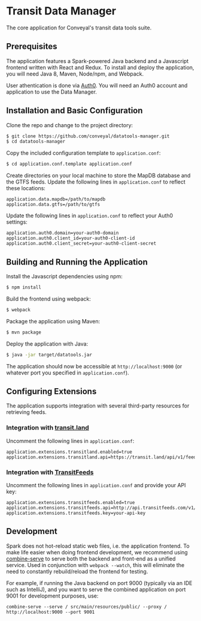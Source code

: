 # Transit Data Manager

The core application for Conveyal's transit data tools suite.

## Prerequisites

The application features a Spark-powered Java backend and a Javascript frontend written with React and Redux. To install and deploy the application, you will need Java 8, Maven, Node/npm, and Webpack.

User athentication is done via [Auth0](http://auth0.com). You will need an Auth0 account and application to use the Data Manager.

## Installation and Basic Configuration

Clone the repo and change to the project directory:

```bash
$ git clone https://github.com/conveyal/datatools-manager.git
$ cd datatools-manager
```

Copy the included configuration template to `application.conf`:

```bash
$ cd application.conf.template application.conf
```

Create directories on your local machine to store the MapDB database and the GTFS feeds. Update the following lines in `application.conf` to reflect these locations:

```
application.data.mapdb=/path/to/mapdb
application.data.gtfs=/path/to/gtfs
```

Update the following lines in `application.conf` to reflect your Auth0 settings:

```
application.auth0.domain=your-auth0-domain
application.auth0.client_id=your-auth0-client-id
application.auth0.client_secret=your-auth0-client-secret
```

## Building and Running the Application

Install the Javascript dependencies using npm:

```bash
$ npm install
```

Build the frontend using webpack:

```bash
$ webpack
```

Package the application using Maven:

```bash
$ mvn package
```

Deploy the application with Java:

```bash
$ java -jar target/datatools.jar
```

The application should now be accessible at `http://localhost:9000` (or whatever port you specified in `application.conf`).

## Configuring Extensions

The application supports integration with several third-party resources for retrieving feeds.

### Integration with [transit.land](https://transit.land/)

Uncomment the following lines in `application.conf`:

```
application.extensions.transitland.enabled=true
application.extensions.transitland.api=https://transit.land/api/v1/feeds
```

### Integration with [TransitFeeds](http://transitfeeds.com/)

Uncomment the following lines in `application.conf` and provide your API key:

```
application.extensions.transitfeeds.enabled=true
application.extensions.transitfeeds.api=http://api.transitfeeds.com/v1/getFeeds
application.extensions.transitfeeds.key=your-api-key
```

## Development

Spark does not hot-reload static web files, i.e. the application frontend. To make life easier when doing frontend development, we recommend using [combine-serve](https://github.com/conveyal/combine-serve) to serve both the backend and front-end as a unified service. Used in conjunction with `webpack --watch`, this will eliminate the need to constantly rebuild/reload the frontend for testing.

For example, if running the Java backend on port 9000 (typically via an IDE such as IntelliJ), and you want to serve the combined application on port 9001 for development purposes, use:

```
combine-serve --serve / src/main/resources/public/ --proxy / http://localhost:9000 --port 9001
```
